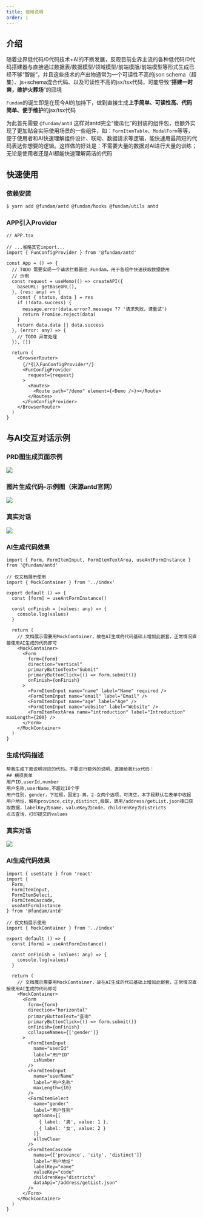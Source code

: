 ```yaml
---
title: 使用说明
order: 1
---
```


## 介绍

随着业界低代码/0代码技术+AI的不断发展，反观目前业界主流的各种低代码/0代码搭建器与直接通过数据表/数据模型/领域模型/前端模版/前端模型等形式生成已经不够“智能”，并且这些技术的产出物通常为一个可读性不高的json schema（超集）、js+schema混合代码、以及可读性不高的jsx/tsx代码，可能导致“**搭建一时爽，维护火葬场**”的囧境

`Fundam`的诞生即是在现今AI的加持下，做到直接生成**上手简单、可读性高、代码简单、便于维护**的jsx/tsx代码

为此首先需要 `@fundam/antd` 这样对antd完全“傻瓜化”的封装的组件包，也额外实现了更加贴合实际使用场景的一些组件，如：`FormItemTable`、`ModalForm`等等，便于使用者和AI快速理解组件设计、联动、数据请求等逻辑，能快速用最简短的代码表达你想要的逻辑。这样做的好处是：不需要大量的数据对AI进行大量的训练；无论是使用者还是AI都能快速理解简洁的代码

## 快速使用

### 依赖安装

```shell
$ yarn add @fundam/antd @fundam/hooks @fundam/utils antd
```

### APP引入Provider

```tsx | pure
// APP.tsx

// ...省略其它import...
import { FunConfigProvider } from '@fundam/antd'

const App = () => {
  // TODO 需要实现一个请求拦截器给 Fundam，用于各组件快速获取数据使用
  // 示例
  const request = useMemo(() => createAPI({
    baseURL: getBaseURL(),
  }, (res: any) => {
    const { status, data } = res
    if (!data.success) {
      message.error(data.error?.message ?? '请求失败，请重试')
      return Promise.reject(data)
    }
    return data.data || data.success
  }, (error: any) => {
    // TODO 异常处理
  }), [])

  return (
    <BrowserRouter>
      {/*引入FunConfigProvider*/}
      <FunConfigProvider
        request={request}
      >
        <Routes>
          <Route path="/demo" element={<Demo />}></Route>
        </Routes>
      </FunConfigProvider>
    </BrowserRouter>
  )
}
```

## 与AI交互对话示例

### PRD图生成页面示例

![](/images/ai-page.gif)

### 图片生成代码-示例图（来源antd官网）

![](/images/image-form-1.png)

### 真实对话

![](/images/ai-2.png)

### AI生成代码效果

```tsx
import { Form, FormItemInput, FormItemTextArea, useAntFormInstance } from '@fundam/antd'

// 仅文档展示使用
import { MockContainer } from '../index'

export default () => {
  const [form] = useAntFormInstance()

  const onFinish = (values: any) => {
    console.log(values)
  }

  return (
    // 文档展示需要用MockContainer，故在AI生成的代码基础上增加此嵌套，正常情况直接使用AI生成的代码即可
    <MockContainer>
      <Form
        form={form}
        direction="vertical"
        primaryButtonText="Submit"
        primaryButtonClick={() => form.submit()}
        onFinish={onFinish}
      >
        <FormItemInput name="name" label="Name" required />
        <FormItemInput name="email" label="Email" />
        <FormItemInput name="age" label="Age" />
        <FormItemInput name="website" label="Website" />
        <FormItemTextArea name="introduction" label="Introduction" maxLength={200} />
      </Form>
    </MockContainer>
  )
}
```

### 生成代码描述

```text
帮我生成下面说明对应的代码，不要进行额外的说明，直接给我tsx代码：
## 横项表单
用户ID,userId,number
用户名称,userName,不超过10个字
用户性别，gender，下拉框，固定1-男，2-女两个选项，可清空，本字段默认在表单中收起
用户地址，解构province,city,distinct,级联，调用/address/getList.json接口获取数据，labelKey为name，valueKey为code，childrenKey为districts
点击查询，打印提交的values
```

### 真实对话

![](/images/ai-1.png)

### AI生成代码效果

```tsx
import { useState } from 'react'
import {
  Form,
  FormItemInput,
  FormItemSelect,
  FormItemCascade,
  useAntFormInstance
} from '@fundam/antd'

// 仅文档展示使用
import { MockContainer } from '../index'

export default () => {
  const [form] = useAntFormInstance()

  const onFinish = (values: any) => {
    console.log(values)
  }

  return (
    // 文档展示需要用MockContainer，故在AI生成的代码基础上增加此嵌套，正常情况直接使用AI生成的代码即可
    <MockContainer>
      <Form
        form={form}
        direction="horizontal"
        primaryButtonText="查询"
        primaryButtonClick={() => form.submit()}
        onFinish={onFinish}
        collapseNames={['gender']}
      >
        <FormItemInput
          name="userId"
          label="用户ID"
          isNumber
        />
        <FormItemInput
          name="userName"
          label="用户名称"
          maxLength={10}
        />
        <FormItemSelect
          name="gender"
          label="用户性别"
          options={[
            { label: '男', value: 1 },
            { label: '女', value: 2 }
          ]}
          allowClear
        />
        <FormItemCascade
          names={['province', 'city', 'distinct']}
          label="用户地址"
          labelKey="name"
          valueKey="code"
          childrenKey="districts"
          dataApi="/address/getList.json"
        />
      </Form>
    </MockContainer>
  )
}
```
